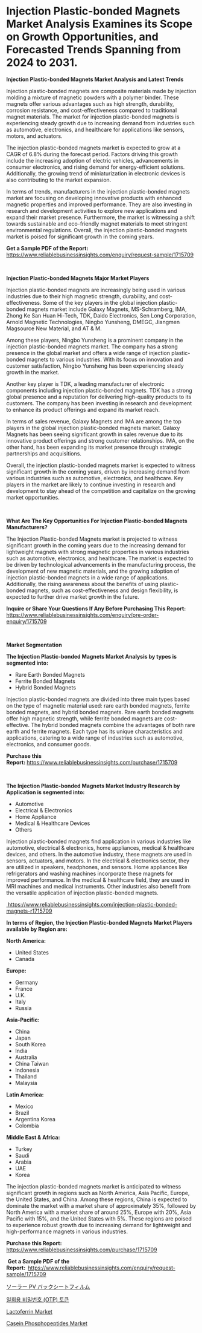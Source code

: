 <p><h1>Injection Plastic-bonded Magnets Market Analysis Examines its Scope on Growth Opportunities, and Forecasted Trends Spanning from 2024 to 2031.</h1></p><p><strong>Injection Plastic-bonded Magnets Market Analysis and Latest Trends</strong></p>
<p><p>Injection plastic-bonded magnets are composite materials made by injection molding a mixture of magnetic powders with a polymer binder. These magnets offer various advantages such as high strength, durability, corrosion resistance, and cost-effectiveness compared to traditional magnet materials. The market for injection plastic-bonded magnets is experiencing steady growth due to increasing demand from industries such as automotive, electronics, and healthcare for applications like sensors, motors, and actuators.</p><p>The injection plastic-bonded magnets market is expected to grow at a CAGR of 6.8% during the forecast period. Factors driving this growth include the increasing adoption of electric vehicles, advancements in consumer electronics, and rising demand for energy-efficient solutions. Additionally, the growing trend of miniaturization in electronic devices is also contributing to the market expansion.</p><p>In terms of trends, manufacturers in the injection plastic-bonded magnets market are focusing on developing innovative products with enhanced magnetic properties and improved performance. They are also investing in research and development activities to explore new applications and expand their market presence. Furthermore, the market is witnessing a shift towards sustainable and eco-friendly magnet materials to meet stringent environmental regulations. Overall, the injection plastic-bonded magnets market is poised for significant growth in the coming years.</p></p>
<p><strong>Get a Sample PDF of the Report:&nbsp;</strong> <a href="https://www.reliablebusinessinsights.com/enquiry/request-sample/1715709">https://www.reliablebusinessinsights.com/enquiry/request-sample/1715709</a></p>
<p>&nbsp;</p>
<p><strong>Injection Plastic-bonded Magnets Major Market Players</strong></p>
<p><p>Injection plastic-bonded magnets are increasingly being used in various industries due to their high magnetic strength, durability, and cost-effectiveness. Some of the key players in the global injection plastic-bonded magnets market include Galaxy Magnets, MS-Schramberg, IMA, Zhong Ke San Huan Hi-Tech, TDK, Daido Electronics, Sen Long Corporation, Arnold Magnetic Technologies, Ningbo Yunsheng, DMEGC, Jiangmen Magsource New Material, and AT & M.</p><p>Among these players, Ningbo Yunsheng is a prominent company in the injection plastic-bonded magnets market. The company has a strong presence in the global market and offers a wide range of injection plastic-bonded magnets to various industries. With its focus on innovation and customer satisfaction, Ningbo Yunsheng has been experiencing steady growth in the market.</p><p>Another key player is TDK, a leading manufacturer of electronic components including injection plastic-bonded magnets. TDK has a strong global presence and a reputation for delivering high-quality products to its customers. The company has been investing in research and development to enhance its product offerings and expand its market reach.</p><p>In terms of sales revenue, Galaxy Magnets and IMA are among the top players in the global injection plastic-bonded magnets market. Galaxy Magnets has been seeing significant growth in sales revenue due to its innovative product offerings and strong customer relationships. IMA, on the other hand, has been expanding its market presence through strategic partnerships and acquisitions.</p><p>Overall, the injection plastic-bonded magnets market is expected to witness significant growth in the coming years, driven by increasing demand from various industries such as automotive, electronics, and healthcare. Key players in the market are likely to continue investing in research and development to stay ahead of the competition and capitalize on the growing market opportunities.</p></p>
<p>&nbsp;</p>
<p><strong>What Are The Key Opportunities For Injection Plastic-bonded Magnets Manufacturers?</strong></p>
<p><p>The Injection Plastic-bonded Magnets market is projected to witness significant growth in the coming years due to the increasing demand for lightweight magnets with strong magnetic properties in various industries such as automotive, electronics, and healthcare. The market is expected to be driven by technological advancements in the manufacturing process, the development of new magnetic materials, and the growing adoption of injection plastic-bonded magnets in a wide range of applications. Additionally, the rising awareness about the benefits of using plastic-bonded magnets, such as cost-effectiveness and design flexibility, is expected to further drive market growth in the future.</p></p>
<p><strong>Inquire or Share Your Questions If Any Before Purchasing This Report:</strong> <a href="https://www.reliablebusinessinsights.com/enquiry/pre-order-enquiry/1715709">https://www.reliablebusinessinsights.com/enquiry/pre-order-enquiry/1715709</a></p>
<p>&nbsp;</p>
<p><strong>Market Segmentation</strong></p>
<p><strong>The Injection Plastic-bonded Magnets Market Analysis by types is segmented into:</strong></p>
<p><ul><li>Rare Earth Bonded Magnets</li><li>Ferrite Bonded Magnets</li><li>Hybrid Bonded Magnets</li></ul></p>
<p><p>Injection plastic-bonded magnets are divided into three main types based on the type of magnetic material used: rare earth bonded magnets, ferrite bonded magnets, and hybrid bonded magnets. Rare earth bonded magnets offer high magnetic strength, while ferrite bonded magnets are cost-effective. The hybrid bonded magnets combine the advantages of both rare earth and ferrite magnets. Each type has its unique characteristics and applications, catering to a wide range of industries such as automotive, electronics, and consumer goods.</p></p>
<p><strong>Purchase this Report:&nbsp;</strong><a href="https://www.reliablebusinessinsights.com/purchase/1715709">https://www.reliablebusinessinsights.com/purchase/1715709</a></p>
<p>&nbsp;</p>
<p><strong>The Injection Plastic-bonded Magnets Market Industry Research by Application is segmented into:</strong></p>
<p><ul><li>Automotive</li><li>Electrical & Electronics</li><li>Home Appliance</li><li>Medical & Healthcare Devices</li><li>Others</li></ul></p>
<p><p>Injection plastic-bonded magnets find application in various industries like automotive, electrical & electronics, home appliances, medical & healthcare devices, and others. In the automotive industry, these magnets are used in sensors, actuators, and motors. In the electrical & electronics sector, they are utilized in speakers, headphones, and sensors. Home appliances like refrigerators and washing machines incorporate these magnets for improved performance. In the medical & healthcare field, they are used in MRI machines and medical instruments. Other industries also benefit from the versatile application of injection plastic-bonded magnets.</p></p>
<p><a href="https://www.reliablebusinessinsights.com/injection-plastic-bonded-magnets-r1715709">&nbsp;https://www.reliablebusinessinsights.com/injection-plastic-bonded-magnets-r1715709</a></p>
<p><strong>In terms of Region, the Injection Plastic-bonded Magnets Market Players available by Region are:</strong></p>
<p>
    <p> <strong> North America: </strong>
        <ul>
            <li>United States</li>
            <li>Canada</li>
        </ul>
        </p> 
    <p> <strong> Europe: </strong>
        <ul>
            <li>Germany</li>
            <li>France</li>
            <li>U.K.</li>
            <li>Italy</li>
            <li>Russia</li>
        </ul>
        </p> 
    <p> <strong> Asia-Pacific: </strong>
        <ul>
            <li>China</li>
            <li>Japan</li>
            <li>South Korea</li>
            <li>India</li>
            <li>Australia</li>
            <li>China Taiwan</li>
            <li>Indonesia</li>
            <li>Thailand</li>
            <li>Malaysia</li>
        </ul>
        </p> 
    <p> <strong> Latin America: </strong>
        <ul>
            <li>Mexico</li>
            <li>Brazil</li>
            <li>Argentina Korea</li>
            <li>Colombia</li>
        </ul>
        </p> 
    <p> <strong> Middle East & Africa: </strong>
        <ul>
            <li>Turkey</li>
            <li>Saudi</li>
            <li>Arabia</li>
            <li>UAE</li>
            <li>Korea</li>
        </ul>
    </p>
    </p>
<p><p>The injection plastic-bonded magnets market is anticipated to witness significant growth in regions such as North America, Asia Pacific, Europe, the United States, and China. Among these regions, China is expected to dominate the market with a market share of approximately 35%, followed by North America with a market share of around 25%, Europe with 20%, Asia Pacific with 15%, and the United States with 5%. These regions are poised to experience robust growth due to increasing demand for lightweight and high-performance magnets in various industries.</p></p>
<p><strong>Purchase this Report: </strong><a href="https://www.reliablebusinessinsights.com/purchase/1715709">https://www.reliablebusinessinsights.com/purchase/1715709</a></p>
<p>&nbsp;<strong>Get a Sample PDF of the Report:&nbsp;&nbsp;</strong><a href="https://www.reliablebusinessinsights.com/enquiry/request-sample/1715709">https://www.reliablebusinessinsights.com/enquiry/request-sample/1715709</a></p>
<p><strong></strong></p>
<p><p><a href="https://github.com/pepo3k/Market-Research-Report-List-2/blob/main/9381125113667.md">ソーラー PV バックシートフィルム</a></p><p><a href="https://github.com/joyliyu/Market-Research-Report-List-1/blob/main/5686745110897.md">일회용 비밀번호 (OTP) 토큰</a></p><p><a href="https://github.com/nancykennedykellievqfqt2/Market-Research-Report-List-2/blob/main/lactoferrin-market.md">Lactoferrin Market</a></p><p><a href="https://github.com/susanjprice2023/Market-Research-Report-List-1/blob/main/casein-phosphopeptides-market.md">Casein Phosphopeptides Market</a></p></p>